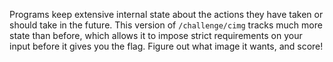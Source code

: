 Programs keep extensive internal state about the actions they have taken or should take in the future.
This version of `/challenge/cimg` tracks much more state than before, which allows it to impose strict requirements on your input before it gives you the flag.
Figure out what image it wants, and score!
